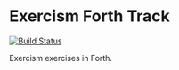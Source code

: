 # Exercism Forth Track

[![Build Status](https://travis-ci.org/exercism/forth.svg?branch=master)](https://travis-ci.org/exercism/forth)

Exercism exercises in Forth.
